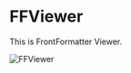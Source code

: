 # FFViewer

This is FrontFormatter Viewer.


![FFViewer](https://raw.github.com/wiki/meganii/FFViewer/images/FFViewer.png)
